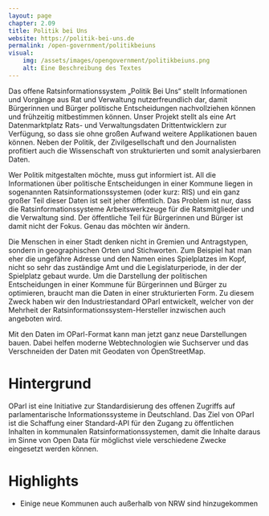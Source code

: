 ```yaml
---
layout: page
chapter: 2.09
title: Politik bei Uns
website: https://politik-bei-uns.de
permalink: /open-government/politikbeiuns
visual:
    img: /assets/images/opengovernment/politikbeiuns.png
    alt: Eine Beschreibung des Textes
---
```


Das offene Ratsinformationssystem „Politik Bei Uns“ stellt Informationen und Vorgänge aus Rat und Verwaltung nutzerfreundlich dar, damit Bürgerinnen und Bürger politische Entscheidungen nachvollziehen können und frühzeitig mitbestimmen können. Unser Projekt stellt als eine Art Datenmarktplatz Rats- und Verwaltungsdaten Drittentwicklern zur Verfügung, so dass sie ohne großen Aufwand weitere Applikationen bauen können. Neben der Politik, der Zivilgesellschaft und den Journalisten profitiert auch die Wissenschaft von strukturierten und somit analysierbaren Daten.

Wer Politik mitgestalten möchte, muss gut informiert ist. All die Informationen über politische Entscheidungen in einer Kommune liegen in sogenannten Ratsinformationssystemen (oder kurz: RIS) und ein ganz großer Teil dieser Daten ist seit jeher öffentlich. Das Problem ist nur, dass die Ratsinformationssysteme Arbeitswerkzeuge für die Ratsmitglieder und die Verwaltung sind. Der öffentliche Teil für Bürgerinnen und Bürger ist damit nicht der Fokus. Genau das möchten wir ändern.

Die Menschen in einer Stadt denken nicht in Gremien und Antragstypen, sondern in geographischen Orten und Stichworten. Zum Beispiel hat man eher die ungefähre Adresse und den Namen eines Spielplatzes im Kopf, nicht so sehr das zuständige Amt und die Legislaturperiode, in der der Spielplatz gebaut wurde. Um die Darstellung der politischen Entscheidungen in einer Kommune für Bürgerinnen und Bürger zu optimieren, braucht man die Daten in einer strukturierten Form. Zu diesem Zweck haben wir den Industriestandard OParl entwickelt, welcher von der Mehrheit der Ratsinformationssystem-Hersteller inzwischen auch angeboten wird.

Mit den Daten im OParl-Format kann man jetzt ganz neue Darstellungen bauen. Dabei helfen moderne Webtechnologien wie Suchserver und das Verschneiden der Daten mit Geodaten von OpenStreetMap.

# Hintergrund

OParl ist eine Initiative zur Standardisierung des offenen Zugriffs auf parlamentarische Informationssysteme in Deutschland. Das Ziel von OParl ist die Schaffung einer Standard-API für den Zugang zu öffentlichen Inhalten in kommunalen Ratsinformationssystemen, damit die Inhalte daraus im Sinne von Open Data für möglichst viele verschiedene Zwecke eingesetzt werden können. 


# Highlights

* Einige neue Kommunen auch außerhalb von NRW sind hinzugekommen
